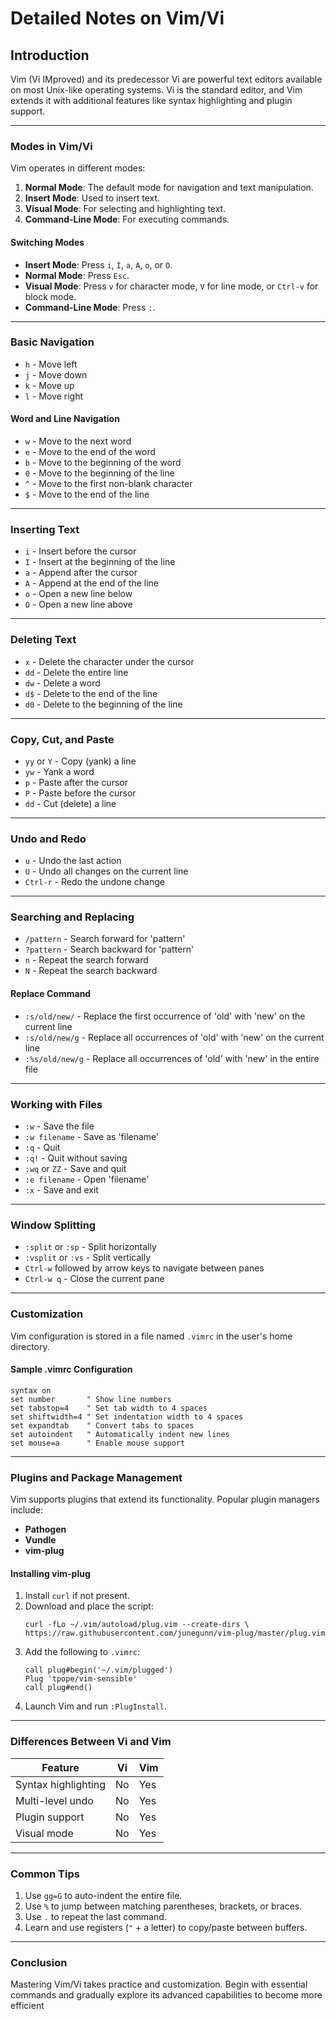 # Detailed Notes on Vim/Vi
## Introduction
Vim (Vi IMproved) and its predecessor Vi are powerful text editors available on most Unix-like operating systems. Vi is the standard editor, and Vim extends it with additional features like syntax highlighting and plugin support.

---

### Modes in Vim/Vi
Vim operates in different modes:
1. **Normal Mode**: The default mode for navigation and text manipulation.
2. **Insert Mode**: Used to insert text.
3. **Visual Mode**: For selecting and highlighting text.
4. **Command-Line Mode**: For executing commands.

#### Switching Modes
- **Insert Mode**: Press `i`, `I`, `a`, `A`, `o`, or `O`.
- **Normal Mode**: Press `Esc`.
- **Visual Mode**: Press `v` for character mode, `V` for line mode, or `Ctrl-v` for block mode.    
- **Command-Line Mode**: Press `:`.

---

### Basic Navigation
- `h` - Move left
- `j` - Move down
- `k` - Move up
- `l` - Move right
#### Word and Line Navigation
- `w` - Move to the next word
- `e` - Move to the end of the word
- `b` - Move to the beginning of the word
- `0` - Move to the beginning of the line
- `^` - Move to the first non-blank character
- `$` - Move to the end of the line
---

### Inserting Text
- `i` - Insert before the cursor
- `I` - Insert at the beginning of the line
- `a` - Append after the cursor
- `A` - Append at the end of the line
- `o` - Open a new line below    
- `O` - Open a new line above
---

### Deleting Text
- `x` - Delete the character under the cursor
- `dd` - Delete the entire line
- `dw` - Delete a word
- `d$` - Delete to the end of the line    
- `d0` - Delete to the beginning of the line
---

### Copy, Cut, and Paste
- `yy` or `Y` - Copy (yank) a line
- `yw` - Yank a word
- `p` - Paste after the cursor
- `P` - Paste before the cursor
- `dd` - Cut (delete) a line

---
### Undo and Redo
- `u` - Undo the last action
- `U` - Undo all changes on the current line
- `Ctrl-r` - Redo the undone change
---

### Searching and Replacing
- `/pattern` - Search forward for 'pattern'
- `?pattern` - Search backward for 'pattern'
- `n` - Repeat the search forward
- `N` - Repeat the search backward
#### Replace Command
- `:s/old/new/` - Replace the first occurrence of 'old' with 'new' on the current line
- `:s/old/new/g` - Replace all occurrences of 'old' with 'new' on the current line
- `:%s/old/new/g` - Replace all occurrences of 'old' with 'new' in the entire file
---

### Working with Files
- `:w` - Save the file
- `:w filename` - Save as 'filename'
- `:q` - Quit
- `:q!` - Quit without saving
- `:wq` or `ZZ` - Save and quit
- `:e filename` - Open 'filename'
- `:x` - Save and exit    
---
### Window Splitting
- `:split` or `:sp` - Split horizontally
- `:vsplit` or `:vs` - Split vertically
- `Ctrl-w` followed by arrow keys to navigate between panes
- `Ctrl-w q` - Close the current pane    
---
### Customization
Vim configuration is stored in a file named `.vimrc` in the user's home directory.
#### Sample .vimrc Configuration
```
syntax on
set number       " Show line numbers
set tabstop=4    " Set tab width to 4 spaces
set shiftwidth=4 " Set indentation width to 4 spaces
set expandtab    " Convert tabs to spaces
set autoindent   " Automatically indent new lines
set mouse=a      " Enable mouse support
```

---
### Plugins and Package Management
Vim supports plugins that extend its functionality. Popular plugin managers include:
- **Pathogen**
- **Vundle**
- **vim-plug**
#### Installing vim-plug
1. Install `curl` if not present.
2. Download and place the script:
    ```
    curl -fLo ~/.vim/autoload/plug.vim --create-dirs \
    https://raw.githubusercontent.com/junegunn/vim-plug/master/plug.vim
    ```
3. Add the following to `.vimrc`:
    ```
    call plug#begin('~/.vim/plugged')
    Plug 'tpope/vim-sensible'
    call plug#end()
    ```    
4. Launch Vim and run `:PlugInstall`.
---
### Differences Between Vi and Vim

| Feature             | Vi  | Vim |
| ------------------- | --- | --- |
| Syntax highlighting | No  | Yes |
| Multi-level undo    | No  | Yes |
| Plugin support      | No  | Yes |
| Visual mode         | No  | Yes |

---
### Common Tips
1. Use `gg=G` to auto-indent the entire file.
2. Use `%` to jump between matching parentheses, brackets, or braces.
3. Use `.` to repeat the last command.    
4. Learn and use registers (`"` + a letter) to copy/paste between buffers.
---
### Conclusion
Mastering Vim/Vi takes practice and customization. Begin with essential commands and gradually explore its advanced capabilities to become more efficient